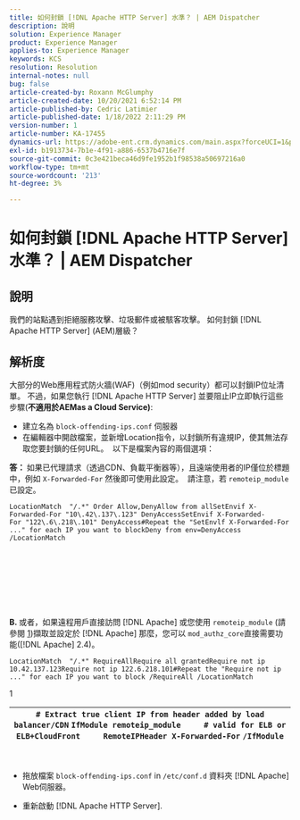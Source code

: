 ```yaml
---
title: 如何封鎖 [!DNL Apache HTTP Server] 水準？ | AEM Dispatcher
description: 說明
solution: Experience Manager
product: Experience Manager
applies-to: Experience Manager
keywords: KCS
resolution: Resolution
internal-notes: null
bug: false
article-created-by: Roxann McGlumphy
article-created-date: 10/20/2021 6:52:14 PM
article-published-by: Cedric Latimier
article-published-date: 1/18/2022 2:11:29 PM
version-number: 1
article-number: KA-17455
dynamics-url: https://adobe-ent.crm.dynamics.com/main.aspx?forceUCI=1&pagetype=entityrecord&etn=knowledgearticle&id=448e02d5-d631-ec11-b6e5-000d3a5ba97a
exl-id: b1913734-7b1e-4f91-a886-6537b4716e7f
source-git-commit: 0c3e421beca46d9fe1952b1f98538a50697216a0
workflow-type: tm+mt
source-wordcount: '213'
ht-degree: 3%

---
```


# 如何封鎖 [!DNL Apache HTTP Server] 水準？ | AEM Dispatcher

## 說明


我們的站點遇到拒絕服務攻擊、垃圾郵件或被駭客攻擊。 如何封鎖 [!DNL Apache HTTP Server] (AEM)層級？


## 解析度


大部分的Web應用程式防火牆(WAF)（例如mod security）都可以封鎖IP位址清單。 不過，如果您執行 [!DNL Apache HTTP Server] 並要阻止IP立即執行這些步驟(<b>不適用於AEMas a Cloud Service)</b>:

- 建立名為 `block-offending-ips.conf` 伺服器
- 在編輯器中開啟檔案，並新增Location指令，以封鎖所有違規IP，使其無法存取您要封鎖的任何URL。  以下是檔案內容的兩個選項：


<b>答： </b>如果已代理請求（透過CDN、負載平衡器等），且遠端使用者的IP僅位於標題中，例如 `X-Forwarded-For` 然後即可使用此設定。  請注意，若 `remoteip_module` 已設定。

```
LocationMatch  "/.*" Order Allow,DenyAllow from allSetEnvif X-Forwarded-For "10\.42\.137\.123" DenyAccessSetEnvif X-Forwarded-For "122\.6\.218\.101" DenyAccess#Repeat the "SetEnvlf X-Forwarded-For ..." for each IP you want to blockDeny from env=DenyAccess /LocationMatch 
```

<br><br><br><br><br> <br><br>
<b>B. </b>或者，如果遠程用戶直接訪問 [!DNL Apache] 或您使用 `remoteip_module` (請參閱 [1](https://helpx.adobe.com/experience-manager/kb/block-ips-apache-http-server.html#remoteip_module))擷取並設定於 [!DNL Apache] 那麼，您可以 `mod_authz_core`直接需要功能([!DNL Apache] 2.4)。

```
LocationMatch  "/.*" RequireAllRequire all grantedRequire not ip 10.42.137.123Require not ip 122.6.218.101#Repeat the "Require not ip ..." for each IP you want to block /RequireAll /LocationMatch 
```


1


| `# Extract true client IP from header added by load balancer/CDN` `IfModule remoteip_module` `    ` `# valid for ELB or ELB+CloudFront` `    ` `RemoteIPHeader X-Forwarded-For` ```/IfModule``` |
| --- |

 
- 拖放檔案 `block-offending-ips.conf` in `/etc/conf.d` 資料夾 [!DNL Apache] Web伺服器。


- 重新啟動 [!DNL Apache HTTP Server].
